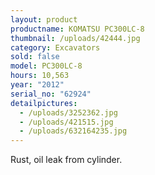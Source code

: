 ```yaml
---
layout: product
productname: KOMATSU PC300LC-8
thumbnail: /uploads/42444.jpg
category: Excavators
sold: false
model: PC300LC-8
hours: 10,563
year: "2012"
serial_no: "62924"
detailpictures:
  - /uploads/3252362.jpg
  - /uploads/421515.jpg
  - /uploads/632164235.jpg
---
```

Rust, oil leak from cylinder.